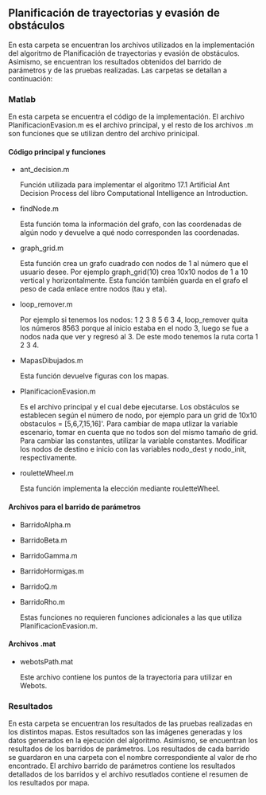 ## Planificación de trayectorias y evasión de obstáculos
En esta carpeta se encuentran los archivos utilizados en la implementación del algoritmo de Planificación de trayectorias y evasión de obstáculos. Asimismo, se encuentran los resultados obtenidos del barrido de parámetros y de las pruebas realizadas. Las carpetas se detallan a continuación:

### Matlab
En esta carpeta se encuentra el código de la implementación. El archivo PlanificacionEvasion.m es el archivo principal, y el resto de los archivos .m son funciones que se utilizan dentro del archivo prinicipal.

#### Código principal y funciones
- ant_decision.m

  Función utilizada para implementar el algoritmo 17.1 Artificial Ant Decision Process del libro Computational Intelligence an Introduction.
  
- findNode.m

  Esta función toma la información del grafo, con las coordenadas de algún nodo y devuelve a qué nodo corresponden las coordenadas.
  
- graph_grid.m

  Esta función crea un grafo cuadrado con nodos de 1 al número que el usuario desee. Por ejemplo graph_grid(10) crea 10x10 nodos de 1 a 10 vertical y horizontalmente. Esta         función   también guarda en el grafo el peso de cada enlace entre nodos (tau y eta).
  
- loop_remover.m

  Por ejemplo si tenemos los nodos: 1 2 3 8 5 6 3 4, loop_remover quita los números 8563 porque al inicio estaba en el nodo 3, luego se fue a nodos nada que ver y regresó al 3.   De este modo tenemos la ruta corta 1 2 3 4.
  
- MapasDibujados.m

  Esta función devuelve figuras con los mapas.

- PlanificacionEvasion.m

  Es el archivo principal y el cual debe ejecutarse. Los obstáculos se establecen según el número de nodo, por ejemplo para un grid de 10x10 obstaculos = [5,6,7,15,16]'. Para     cambiar de mapa utlizar la variable escenario, tomar en cuenta que no todos son del mismo tamaño de grid. Para cambiar las constantes, utilizar la variable constantes.           Modificar los nodos de destino e inicio con las variables nodo_dest y nodo_init, respectivamente.
  
- rouletteWheel.m

  Esta función implementa la elección mediante rouletteWheel.

#### Archivos para el barrido de parámetros
- BarridoAlpha.m
- BarridoBeta.m
- BarridoGamma.m
- BarridoHormigas.m
- BarridoQ.m
- BarridoRho.m

  Estas funciones no requieren funciones adicionales a las que utiliza PlanificacionEvasion.m.
  
#### Archivos .mat
- webotsPath.mat

  Este archivo contiene los puntos de la trayectoria para utilizar en Webots.

### Resultados
En esta carpeta se encuentran los resultados de las pruebas realizadas en los distintos mapas. Estos resultados son las imágenes generadas y los datos generados en la ejecución del algoritmo. Asimismo, se encuentran los resultados de los barridos de parámetros. Los resultados de cada barrido se guardaron en una carpeta con el nombre correspondiente al valor de rho encontrado. El archivo barrido de parámetros contiene los resultados detallados de los barridos y el archivo resutlados contiene el resumen de los resultados por mapa.

